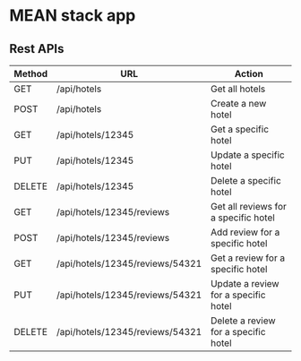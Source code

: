 # MEAN stack app

## Rest APIs

| Method | URL | Action |
|--------|-----|--------|
| GET	 | /api/hotels | Get all hotels | 
| POST	 | /api/hotels | Create a new hotel |
| GET 	 | /api/hotels/12345 | Get a specific hotel | 
| PUT 	 | /api/hotels/12345 | Update a specific hotel | 
| DELETE | /api/hotels/12345 | Delete a specific hotel | 
| GET 	 | /api/hotels/12345/reviews | Get all reviews for a specific hotel | 
| POST 	 | /api/hotels/12345/reviews | Add review for a specific hotel | 
| GET 	 | /api/hotels/12345/reviews/54321 | Get a review for a specific hotel | 
| PUT 	 | /api/hotels/12345/reviews/54321 | Update a review for a specific hotel | 
| DELETE | /api/hotels/12345/reviews/54321 | Delete a review for a specific hotel | 
